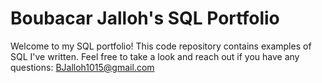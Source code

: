 # Boubacar Jalloh's SQL Portfolio 

Welcome to my SQL portfolio! This code repository contains examples of SQL I've written. Feel free to take a look and reach out if you have any questions: BJalloh1015@gmail.com
